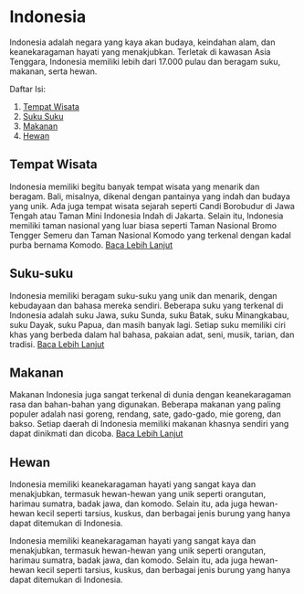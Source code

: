 # Indonesia
Indonesia adalah negara yang kaya akan budaya, keindahan alam, dan keanekaragaman hayati yang menakjubkan. Terletak di kawasan Asia Tenggara, Indonesia memiliki lebih dari 17.000 pulau dan beragam suku, makanan, serta hewan. 

Daftar Isi:
1. [Tempat Wisata](https://github.com/aspectxlol/Indonesia/edit/main/README.md#tempat-wisata)
1. [Suku Suku](https://github.com/aspectxlol/Indonesia/edit/main/README.md#suku-suku)
1. [Makanan](https://github.com/aspectxlol/Indonesia/edit/main/README.md#makanan)
1. [Hewan](https://github.com/aspectxlol/Indonesia/edit/main/README.md#Hewan)

## Tempat Wisata
Indonesia memiliki begitu banyak tempat wisata yang menarik dan beragam. Bali, misalnya, dikenal dengan pantainya yang indah dan budaya yang unik. Ada juga tempat wisata sejarah seperti Candi Borobudur di Jawa Tengah atau Taman Mini Indonesia Indah di Jakarta. Selain itu, Indonesia memiliki taman nasional yang luar biasa seperti Taman Nasional Bromo Tengger Semeru dan Taman Nasional Komodo yang terkenal dengan kadal purba bernama Komodo. [Baca Lebih Lanjut](https://github.com/aspectxlol/Indonesia/blob/main/Tempat%20Wisata.md)

## Suku-suku
Indonesia memiliki beragam suku-suku yang unik dan menarik, dengan kebudayaan dan bahasa mereka sendiri. Beberapa suku yang terkenal di Indonesia adalah suku Jawa, suku Sunda, suku Batak, suku Minangkabau, suku Dayak, suku Papua, dan masih banyak lagi. Setiap suku memiliki ciri khas yang berbeda dalam hal bahasa, pakaian adat, seni, musik, tarian, dan tradisi. [Baca Lebih Lanjut](https://github.com/aspectxlol/Indonesia/blob/main/Suku%20Suku.md)

## Makanan
Makanan Indonesia juga sangat terkenal di dunia dengan keanekaragaman rasa dan bahan-bahan yang digunakan. Beberapa makanan yang paling populer adalah nasi goreng, rendang, sate, gado-gado, mie goreng, dan bakso. Setiap daerah di Indonesia memiliki makanan khasnya sendiri yang dapat dinikmati dan dicoba. [Baca Lebih Lanjut](https://github.com/aspectxlol/Indonesia/blob/main/Makanan.md)

## Hewan
Indonesia memiliki keanekaragaman hayati yang sangat kaya dan menakjubkan, termasuk hewan-hewan yang unik seperti orangutan, harimau sumatra, badak jawa, dan komodo. Selain itu, ada juga hewan-hewan kecil seperti tarsius, kuskus, dan berbagai jenis burung yang hanya dapat ditemukan di Indonesia.

Indonesia memiliki keanekaragaman hayati yang sangat kaya dan menakjubkan, termasuk hewan-hewan yang unik seperti orangutan, harimau sumatra, badak jawa, dan komodo. Selain itu, ada juga hewan-hewan kecil seperti tarsius, kuskus, dan berbagai jenis burung yang hanya dapat ditemukan di Indonesia.
